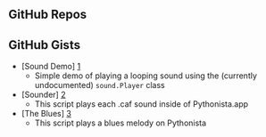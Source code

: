 GitHub Repos
------------

GitHub Gists
------------
* [Sound Demo] [1]
	* Simple demo of playing a looping sound using the (currently undocumented) `sound.Player` class
* [Sounder] [2]
	* This script plays each .caf sound inside of Pythonista.app
* [The Blues] [3]
	* This script plays a blues melody on Pythonista

[1]: https://gist.github.com/omz/10023837
[2]: https://gist.github.com/cclauss/6462976
[3]: https://gist.github.com/cclauss/5073235